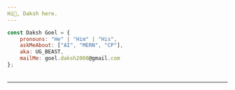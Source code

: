 ```yaml
---
Hi👋, Daksh here.
---
```


```javascript
const Daksh Goel = {
    pronouns: "He" | "Him" | "His",
    askMeAbout: ["AI", "MERN", "CP"],
    aka: UG_BEAST,
    mailMe: goel.daksh2008@gmail.com 
};
```

<table>
  <tr>
<!--     <td>
      <img src="https://github-readme-stats-anuraghazra.vercel.app/api?username=dakshgoel2008&show_icons=true&count_private=true&hide_title=true&theme=radical" alt="GitHub Stats"/>
    </td> -->
<!--     <td>
      <img src="https://streak-stats.demolab.com?user=dakshgoel2008&theme=radical" alt="GitHub Streak Stats"/>
    </td> -->
<!--     <td>
      <img src="https://github-readme-stats-anuraghazra.vercel.app/api/top-langs/?username=dakshgoel2008&layout=compact&theme=radical" alt="Top Languages"/>
    </td> -->
  </tr>
</table>




---
